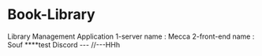 # Book-Library

Library Management Application
1-server name : Mecca
2-front-end name : Souf
\*\*\*\*test Discord ---
//---HHh
